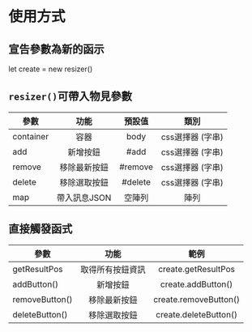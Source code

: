# 使用方式

## 宣告參數為新的函示

let create = new resizer()

## `resizer()`可帶入物見參數

參數           | 功能  | 預設值 | 類別 
--------------|:-----:|:-----:|:-----:
container     | 容器 | body | css選擇器 (字串) 
add           | 新增按鈕 | #add | css選擇器 (字串)  
remove        | 移除最新按鈕 | #remove | css選擇器 (字串)  
delete        | 移除選取按鈕 | #delete | css選擇器 (字串)  
map           | 帶入訊息JSON | 空陣列 | 陣列

## 直接觸發函式

參數           | 功能  | 範例
--------------|:-----:|:-----:
getResultPos  | 取得所有按鈕資訊 | create.getResultPos
addButton()   | 新增按鈕 | create.addButton()
removeButton()| 移除最新按鈕 | create.removeButton()
deleteButton()| 移除選取按鈕 | create.deleteButton()